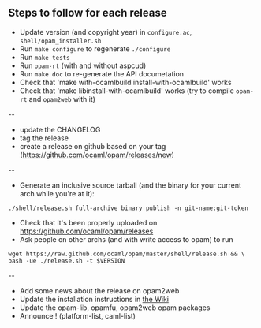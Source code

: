 ## Steps to follow for each release

* Update version (and copyright year) in `configure.ac`, `shell/opam_installer.sh`
* Run `make configure` to regenerate `./configure`
* Run `make tests`
* Run `opam-rt` (with and without aspcud)
* Run `make doc` to re-generate the API documetation
* Check that 'make with-ocamlbuild install-with-ocamlbuild' works
* Check that 'make libinstall-with-ocamlbuild' works (try to compile `opam-rt` and `opam2web` with it)

--

* update the CHANGELOG
* tag the release
* create a release on github based on your tag (https://github.com/ocaml/opam/releases/new)

--

* Generate an inclusive source tarball (and the binary for your current arch while you're at it):
```
./shell/release.sh full-archive binary publish -n git-name:git-token
```
* Check that it's been properly uploaded on https://github.com/ocaml/opam/releases
* Ask people on other archs (and with write access to opam) to run
```
wget https://raw.github.com/ocaml/opam/master/shell/release.sh && \
bash -ue ./release.sh -t $VERSION
```

--

* Add some news about the release on opam2web
* Update the installation instructions in [the Wiki](http://opam.ocaml.org/doc/Quick_Install.html)
* Update the opam-lib, opamfu, opam2web opam packages
* Announce ! (platform-list, caml-list)
